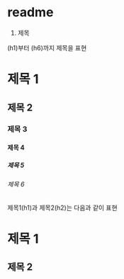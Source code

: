 # readme

1. 제목 


(h1)부터 (h6)까지 제목을 표현


# 제목 1
## 제목 2
### 제목 3
#### 제목 4
##### 제목 5
###### 제목 6


제목1(h1)과 제목2(h2)는 다음과 같이 표현

제목 1
======

제목 2
------
